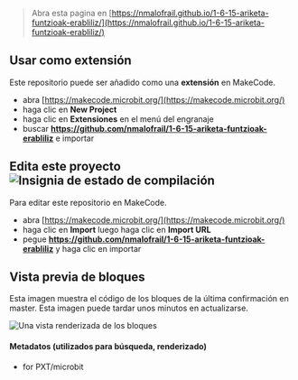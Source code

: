 
> Abra esta pagina en [https://nmalofrail.github.io/1-6-15-ariketa-funtzioak-erabliliz/](https://nmalofrail.github.io/1-6-15-ariketa-funtzioak-erabliliz/)

## Usar como extensión

Este repositorio puede ser añadido como una **extensión** en MakeCode.

* abra [https://makecode.microbit.org/](https://makecode.microbit.org/)
* haga clic en **New Project**
* haga clic en **Extensiones** en el menú del engranaje
* buscar **https://github.com/nmalofrail/1-6-15-ariketa-funtzioak-erabliliz** e importar

## Edita este proyecto ![Insignia de estado de compilación](https://github.com/nmalofrail/1-6-15-ariketa-funtzioak-erabliliz/workflows/MakeCode/badge.svg)

Para editar este repositorio en MakeCode.

* abra [https://makecode.microbit.org/](https://makecode.microbit.org/)
* haga clic en **Import** luego haga clic en **Import URL**
* pegue **https://github.com/nmalofrail/1-6-15-ariketa-funtzioak-erabliliz** y haga clic en importar

## Vista previa de bloques

Esta imagen muestra el código de los bloques de la última confirmación en master.
Esta imagen puede tardar unos minutos en actualizarse.

![Una vista renderizada de los bloques](https://github.com/nmalofrail/1-6-15-ariketa-funtzioak-erabliliz/raw/master/.github/makecode/blocks.png)

#### Metadatos (utilizados para búsqueda, renderizado)

* for PXT/microbit
<script src="https://makecode.com/gh-pages-embed.js"></script><script>makeCodeRender("{{ site.makecode.home_url }}", "{{ site.github.owner_name }}/{{ site.github.repository_name }}");</script>
